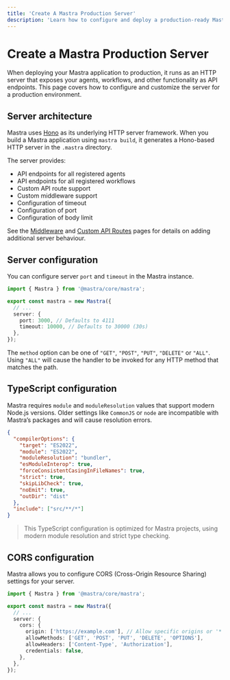 ```yaml
---
title: 'Create A Mastra Production Server'
description: 'Learn how to configure and deploy a production-ready Mastra server with custom settings for APIs, CORS, and more'
---
```


# Create a Mastra Production Server

When deploying your Mastra application to production, it runs as an HTTP server that exposes your agents, workflows, and other functionality as API endpoints. This page covers how to configure and customize the server for a production environment.

## Server architecture

Mastra uses [Hono](https://hono.dev) as its underlying HTTP server framework. When you build a Mastra application using `mastra build`, it generates a Hono-based HTTP server in the `.mastra` directory.

The server provides:

- API endpoints for all registered agents
- API endpoints for all registered workflows
- Custom API route support
- Custom middleware support
- Configuration of timeout
- Configuration of port
- Configuration of body limit

See the [Middleware](/docs/server-db/middleware) and
[Custom API Routes](/docs/server-db/custom-api-routes) pages for details on
adding additional server behaviour.

## Server configuration

You can configure server `port` and `timeout` in the Mastra instance.

```typescript filename="src/mastra/index.ts" copy showLineNumbers
import { Mastra } from '@mastra/core/mastra';

export const mastra = new Mastra({
  // ...
  server: {
    port: 3000, // Defaults to 4111
    timeout: 10000, // Defaults to 30000 (30s)
  },
});
```

The `method` option can be one of `"GET"`, `"POST"`, `"PUT"`,
`"DELETE"` or `"ALL"`. Using `"ALL"` will cause the handler to be
invoked for any HTTP method that matches the path.

## TypeScript configuration

Mastra requires `module` and `moduleResolution` values that support modern Node.js versions. Older settings like `CommonJS` or `node` are incompatible with Mastra’s packages and will cause resolution errors.

```json {4-5} filename="tsconfig.json" copy
{
  "compilerOptions": {
    "target": "ES2022",
    "module": "ES2022",
    "moduleResolution": "bundler",
    "esModuleInterop": true,
    "forceConsistentCasingInFileNames": true,
    "strict": true,
    "skipLibCheck": true,
    "noEmit": true,
    "outDir": "dist"
  },
  "include": ["src/**/*"]
}
```

> This TypeScript configuration is optimized for Mastra projects, using modern module resolution and strict type checking.

## CORS configuration

Mastra allows you to configure CORS (Cross-Origin Resource Sharing) settings for your server.

```typescript filename="src/mastra/index.ts" copy showLineNumbers
import { Mastra } from '@mastra/core/mastra';

export const mastra = new Mastra({
  // ...
  server: {
    cors: {
      origin: ['https://example.com'], // Allow specific origins or '*' for all
      allowMethods: ['GET', 'POST', 'PUT', 'DELETE', 'OPTIONS'],
      allowHeaders: ['Content-Type', 'Authorization'],
      credentials: false,
    },
  },
});
```
